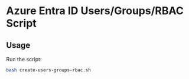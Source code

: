 # Azure Entra ID Users/Groups/RBAC Script

## Usage
Run the script:
```bash
bash create-users-groups-rbac.sh
